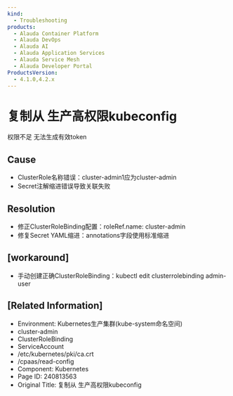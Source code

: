 ```yaml
---
kind:
  - Troubleshooting
products:
  - Alauda Container Platform
  - Alauda DevOps
  - Alauda AI
  - Alauda Application Services
  - Alauda Service Mesh
  - Alauda Developer Portal
ProductsVersion:
  - 4.1.0,4.2.x
---
```

<!-- A type of document that involves encountering a fault, diagnosing it, performing root cause analysis, and providing solutions. -->

# 复制从 生产高权限kubeconfig

权限不足 无法生成有效token

## Cause
- ClusterRole名称错误：cluster-admin1应为cluster-admin
- Secret注解缩进错误导致关联失败

## Resolution
- 修正ClusterRoleBinding配置：roleRef.name: cluster-admin
- 修复Secret YAML缩进：annotations字段使用标准缩进

## [workaround]
- 手动创建正确ClusterRoleBinding：kubectl edit clusterrolebinding admin-user

## [Related Information]
- Environment: Kubernetes生产集群(kube-system命名空间)
- cluster-admin
- ClusterRoleBinding
- ServiceAccount
- /etc/kubernetes/pki/ca.crt
- /cpaas/read-config
- Component: Kubernetes
- Page ID: 240813563
- Original Title: 复制从 生产高权限kubeconfig
